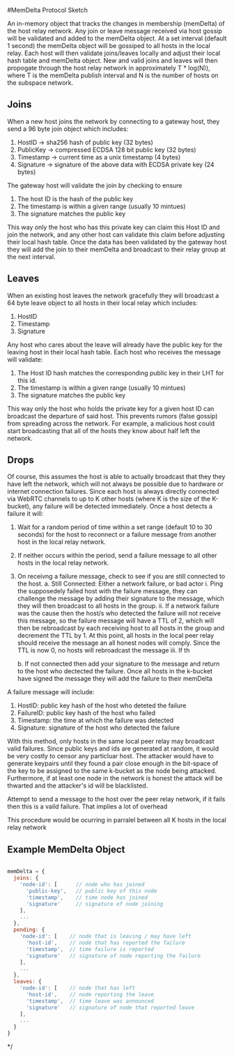 #MemDelta Protocol Sketch

An in-memory object that tracks the changes in membership (memDelta) of the host relay network.  Any join or leave message received via host gossip will be validated and added to the memDelta object.  At a set interval (default 1 second) the memDelta object will be gossiped to all hosts in the local relay.  Each host will then validate joins/leaves locally and adjust their local hash table and memDelta object. New and valid joins and leaves will then propogate through the host relay network in approximately T * log(N)), where T is the memDelta publish interval and N is the number of hosts on the subspace network.


## Joins

When a new host joins the network by connecting to a gateway host, they send a 96 byte join object which includes:

1. HostID -> sha256 hash of public key (32 bytes)
2. PublicKey -> compressed ECDSA 128 bit public key (32 bytes)
3. Timestamp -> current time as a unix timestamp  (4 bytes)
4. Signature -> signature of the above data with ECDSA private key (24 bytes)

The gateway host will validate the join by checking to ensure

1. The host ID is the hash of the public key
2. The timestamp is within a given range (usually 10 mintues)
3. The signature matches the public key

This way only the host who has this private key can claim this Host ID and join the network, and any other host can validate this claim before adjusting their local hash table.  Once the data has been validated by the gateway host they will add the join to their memDelta and broadcast to their relay group at the next interval.

## Leaves

When an existing host leaves the network gracefully they will broadcast a 64 byte leave object to all hosts in their local relay which includes:

1. HostID
2. Timestamp
3. Signature

Any host who cares about the leave will already have the public key for the leaving host in their local hash table.  Each host who receives the message will validate:

1. The Host ID hash matches the corresponding public key in their LHT for this id.
2. The timestamp is within a given range (usually 10 mintues)
3. The signature matches the public key

This way only the host who holds the private key for a given host ID can broadcast the departure of said host. This prevents rumors (false gossip) from spreading across the network.  For example, a malicious host could start broadcasting that all of the hosts they know about half left the network.

## Drops

Of course, this assumes the host is able to actually broadcast that they they have left the network, which will not always be possible due to hardware or internet connection failures.  Since each host is always directly connected via WebRTC channels to up to K other hosts (where K is the size of the K-bucket), any failure will be detected immediately.  Once a host detects a failure it will:

1. Wait for a random period of time within a set range (default 10 to 30 seconds) for the host to reconnect or a failure message from another host in the local relay network.
2. If neither occurs within the period, send a failure message to all other hosts in the local relay network.
3. On receivng a failure message, check to see if you are still connected to the host.
    a. Still Connected: Either a network failure, or bad actor
      i. Ping the supposedely failed host with the failure message, they can challenge the message by adding their signature to the message, which they will then broadcast to all hosts in the group.
      ii. If a network failure was the cause then the host/s who detected the failure will not receive this message, so the failure message will have a TTL of 2, which will then be rebroadcast by each receiving host to all hosts in the group and decrement the TTL by 1.  At this point, all hosts in the local peer relay should receive the message an all honest nodes will comply.  Since the TTL is now 0, no hosts will rebroadcast the message
      iii. If th

    b. If not connected then add your signature to the message and return to the host who dectected the failure.  Once all hosts in the k-bucket have signed the message they will add the failure to their memDelta

A failure message will include:

1. HostID: public key hash of the host who deteted the failure
2. FailureID: public key hash of the host who failed
3. Timestamp: the time at which the failure was detected
4. Signature: signature of the host who detected the failure

With this method, only hosts in the same local peer relay may broadcast valid failures.  Since public keys and ids are generated at random, it would be very costly to censor any particluar host.  The attacker would have to generate keypairs until they found a pair close enough in the bit-space of the key to be assigned to the same k-bucket as the node being attacked.  Furthermore, if at least one node in the network is honest the attack will be thwarted and the attacker's id will be blacklisted.

Attempt to send a message to the host over the peer relay network, if it fails then this is a vaild failure.  That implies a lot of overhead

This procedure would be ocurring in parralel between all K hosts in the local relay network


## Example MemDelta Object

```javascript

memDelta = {
  joins: {
    'node-id': [      // node who has joined
      'public-key',   // public key of this node
      'timestamp',    // time node has joined
      'signature'     // signature of node joining
    ],
    ...
  },
  pending: {
    'node-id': [    // node that is leaving / may have left
      'host-id',    // node that has reported the failure
      'timestamp',  // time failure is reported
      'signature'   // signature of node reporting the failure
    ],
    ...
  },
  leaves: {
    'node-id': [    // node that has left
      'host-id',    // node reporting the leave
      'timestamp',  // time leave was announced
      'signature'   // signature of node that reported leave
    ],
    ...
  }
}

```

*/